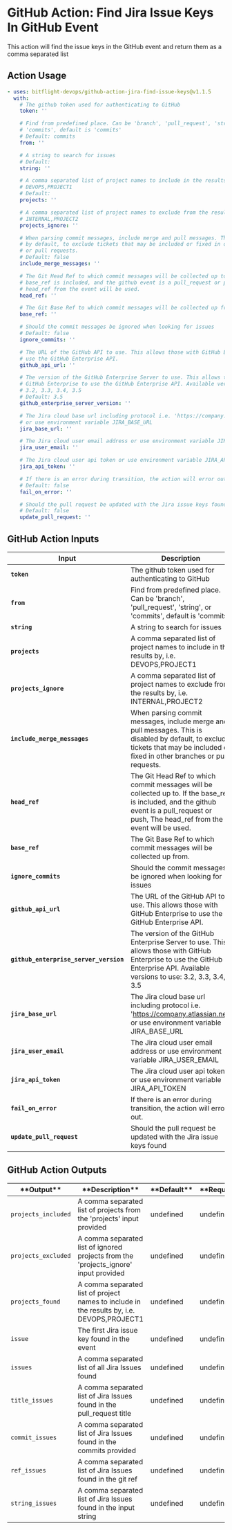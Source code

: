 <!-- start title -->

# GitHub Action: Find Jira Issue Keys In GitHub Event

<!-- end title -->
<!-- start description -->

This action will find the issue keys in the GitHub event and return them as a comma separated list

<!-- end description -->

## Action Usage

<!-- start usage -->

```yaml
- uses: bitflight-devops/github-action-jira-find-issue-keys@v1.1.5
  with:
    # The github token used for authenticating to GitHub
    token: ''

    # Find from predefined place. Can be 'branch', 'pull_request', 'string', or
    # 'commits', default is 'commits'
    # Default: commits
    from: ''

    # A string to search for issues
    # Default:
    string: ''

    # A comma separated list of project names to include in the results by, i.e.
    # DEVOPS,PROJECT1
    # Default:
    projects: ''

    # A comma separated list of project names to exclude from the results by, i.e.
    # INTERNAL,PROJECT2
    projects_ignore: ''

    # When parsing commit messages, include merge and pull messages. This is disabled
    # by default, to exclude tickets that may be included or fixed in other branches
    # or pull requests.
    # Default: false
    include_merge_messages: ''

    # The Git Head Ref to which commit messages will be collected up to. If the
    # base_ref is included, and the github event is a pull_request or push, The
    # head_ref from the event will be used.
    head_ref: ''

    # The Git Base Ref to which commit messages will be collected up from.
    base_ref: ''

    # Should the commit messages be ignored when looking for issues
    # Default: false
    ignore_commits: ''

    # The URL of the GitHub API to use. This allows those with GitHub Enterprise to
    # use the GitHub Enterprise API.
    github_api_url: ''

    # The version of the GitHub Enterprise Server to use. This allows those with
    # GitHub Enterprise to use the GitHub Enterprise API. Available versions to use:
    # 3.2, 3.3, 3.4, 3.5
    # Default: 3.5
    github_enterprise_server_version: ''

    # The Jira cloud base url including protocol i.e. 'https://company.atlassian.net'
    # or use environment variable JIRA_BASE_URL
    jira_base_url: ''

    # The Jira cloud user email address or use environment variable JIRA_USER_EMAIL
    jira_user_email: ''

    # The Jira cloud user api token or use environment variable JIRA_API_TOKEN
    jira_api_token: ''

    # If there is an error during transition, the action will error out.
    # Default: false
    fail_on_error: ''

    # Should the pull request be updated with the Jira issue keys found
    # Default: false
    update_pull_request: ''
```

<!-- end usage -->

## GitHub Action Inputs

<!-- start inputs -->

| **Input**                              | **Description**                                                                                                                                                                           | **Default** | **Required** |
| -------------------------------------- | ----------------------------------------------------------------------------------------------------------------------------------------------------------------------------------------- | ----------- | ------------ |
| **`token`**                            | The github token used for authenticating to GitHub                                                                                                                                        |             | **false**    |
| **`from`**                             | Find from predefined place. Can be 'branch', 'pull_request', 'string', or 'commits', default is 'commits'                                                                                 | `commits`   | **false**    |
| **`string`**                           | A string to search for issues                                                                                                                                                             |             | **false**    |
| **`projects`**                         | A comma separated list of project names to include in the results by, i.e. DEVOPS,PROJECT1                                                                                                |             | **false**    |
| **`projects_ignore`**                  | A comma separated list of project names to exclude from the results by, i.e. INTERNAL,PROJECT2                                                                                            |             | **false**    |
| **`include_merge_messages`**           | When parsing commit messages, include merge and pull messages. This is disabled by default, to exclude tickets that may be included or fixed in other branches or pull requests.          | `false`     | **false**    |
| **`head_ref`**                         | The Git Head Ref to which commit messages will be collected up to. If the base_ref is included, and the github event is a pull_request or push, The head_ref from the event will be used. |             | **false**    |
| **`base_ref`**                         | The Git Base Ref to which commit messages will be collected up from.                                                                                                                      |             | **false**    |
| **`ignore_commits`**                   | Should the commit messages be ignored when looking for issues                                                                                                                             |             | **false**    |
| **`github_api_url`**                   | The URL of the GitHub API to use. This allows those with GitHub Enterprise to use the GitHub Enterprise API.                                                                              |             | **false**    |
| **`github_enterprise_server_version`** | The version of the GitHub Enterprise Server to use. This allows those with GitHub Enterprise to use the GitHub Enterprise API. Available versions to use: 3.2, 3.3, 3.4, 3.5              | `3.5`       | **false**    |
| **`jira_base_url`**                    | The Jira cloud base url including protocol i.e. 'https://company.atlassian.net' or use environment variable JIRA_BASE_URL                                                                 |             | **false**    |
| **`jira_user_email`**                  | The Jira cloud user email address or use environment variable JIRA_USER_EMAIL                                                                                                             |             | **false**    |
| **`jira_api_token`**                   | The Jira cloud user api token or use environment variable JIRA_API_TOKEN                                                                                                                  |             | **false**    |
| **`fail_on_error`**                    | If there is an error during transition, the action will error out.                                                                                                                        | `false`     | **false**    |
| **`update_pull_request`**              | Should the pull request be updated with the Jira issue keys found                                                                                                                         |             | **false**    |

<!-- end inputs -->

## GitHub Action Outputs

<!-- start outputs -->

| \***\*Output\*\***  | \***\*Description\*\***                                                                    | \***\*Default\*\*** | \***\*Required\*\*** |
| ------------------- | ------------------------------------------------------------------------------------------ | ------------------- | -------------------- |
| `projects_included` | A comma separated list of projects from the 'projects' input provided                      | undefined           | undefined            |
| `projects_excluded` | A comma separated list of ignored projects from the 'projects_ignore' input provided       | undefined           | undefined            |
| `projects_found`    | A comma separated list of project names to include in the results by, i.e. DEVOPS,PROJECT1 | undefined           | undefined            |
| `issue`             | The first Jira issue key found in the event                                                | undefined           | undefined            |
| `issues`            | A comma separated list of all Jira Issues found                                            | undefined           | undefined            |
| `title_issues`      | A comma separated list of Jira Issues found in the pull_request title                      | undefined           | undefined            |
| `commit_issues`     | A comma separated list of Jira Issues found in the commits provided                        | undefined           | undefined            |
| `ref_issues`        | A comma separated list of Jira Issues found in the git ref                                 | undefined           | undefined            |
| `string_issues`     | A comma separated list of Jira Issues found in the input string                            | undefined           | undefined            |

<!-- end outputs -->
